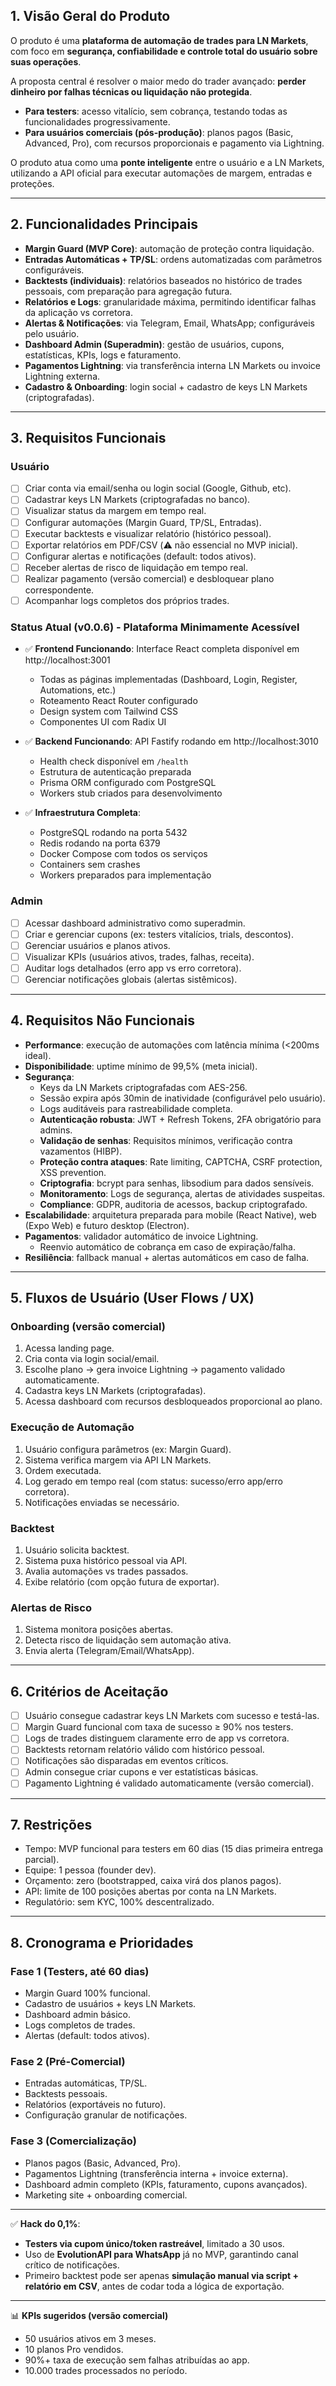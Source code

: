 ## 1. Visão Geral do Produto

O produto é uma **plataforma de automação de trades para LN Markets**, com foco em **segurança, confiabilidade e controle total do usuário sobre suas operações**.

A proposta central é resolver o maior medo do trader avançado: **perder dinheiro por falhas técnicas ou liquidação não protegida**.

- **Para testers**: acesso vitalício, sem cobrança, testando todas as funcionalidades progressivamente.
- **Para usuários comerciais (pós-produção)**: planos pagos (Basic, Advanced, Pro), com recursos proporcionais e pagamento via Lightning.

O produto atua como uma **ponte inteligente** entre o usuário e a LN Markets, utilizando a API oficial para executar automações de margem, entradas e proteções.

---

## 2. Funcionalidades Principais

- **Margin Guard (MVP Core)**: automação de proteção contra liquidação.
- **Entradas Automáticas + TP/SL**: ordens automatizadas com parâmetros configuráveis.
- **Backtests (individuais)**: relatórios baseados no histórico de trades pessoais, com preparação para agregação futura.
- **Relatórios e Logs**: granularidade máxima, permitindo identificar falhas da aplicação vs corretora.
- **Alertas & Notificações**: via Telegram, Email, WhatsApp; configuráveis pelo usuário.
- **Dashboard Admin (Superadmin)**: gestão de usuários, cupons, estatísticas, KPIs, logs e faturamento.
- **Pagamentos Lightning**: via transferência interna LN Markets ou invoice Lightning externa.
- **Cadastro & Onboarding**: login social + cadastro de keys LN Markets (criptografadas).

---

## 3. Requisitos Funcionais

### Usuário

- [ ]  Criar conta via email/senha ou login social (Google, Github, etc).
- [ ]  Cadastrar keys LN Markets (criptografadas no banco).
- [ ]  Visualizar status da margem em tempo real.
- [ ]  Configurar automações (Margin Guard, TP/SL, Entradas).
- [ ]  Executar backtests e visualizar relatório (histórico pessoal).
- [ ]  Exportar relatórios em PDF/CSV (⚠️ não essencial no MVP inicial).
- [ ]  Configurar alertas e notificações (default: todos ativos).
- [ ]  Receber alertas de risco de liquidação em tempo real.
- [ ]  Realizar pagamento (versão comercial) e desbloquear plano correspondente.
- [ ]  Acompanhar logs completos dos próprios trades.

### **Status Atual (v0.0.6) - Plataforma Minimamente Acessível**

- ✅ **Frontend Funcionando**: Interface React completa disponível em http://localhost:3001
  - Todas as páginas implementadas (Dashboard, Login, Register, Automations, etc.)
  - Roteamento React Router configurado
  - Design system com Tailwind CSS
  - Componentes UI com Radix UI

- ✅ **Backend Funcionando**: API Fastify rodando em http://localhost:3010
  - Health check disponível em `/health`
  - Estrutura de autenticação preparada
  - Prisma ORM configurado com PostgreSQL
  - Workers stub criados para desenvolvimento

- ✅ **Infraestrutura Completa**:
  - PostgreSQL rodando na porta 5432
  - Redis rodando na porta 6379
  - Docker Compose com todos os serviços
  - Containers sem crashes
  - Workers preparados para implementação

### Admin

- [ ]  Acessar dashboard administrativo como superadmin.
- [ ]  Criar e gerenciar cupons (ex: testers vitalícios, trials, descontos).
- [ ]  Gerenciar usuários e planos ativos.
- [ ]  Visualizar KPIs (usuários ativos, trades, falhas, receita).
- [ ]  Auditar logs detalhados (erro app vs erro corretora).
- [ ]  Gerenciar notificações globais (alertas sistêmicos).

---

## 4. Requisitos Não Funcionais

- **Performance**: execução de automações com latência mínima (<200ms ideal).
- **Disponibilidade**: uptime mínimo de 99,5% (meta inicial).
- **Segurança**:
    - Keys da LN Markets criptografadas com AES-256.
    - Sessão expira após 30min de inatividade (configurável pelo usuário).
    - Logs auditáveis para rastreabilidade completa.
    - **Autenticação robusta**: JWT + Refresh Tokens, 2FA obrigatório para admins.
    - **Validação de senhas**: Requisitos mínimos, verificação contra vazamentos (HIBP).
    - **Proteção contra ataques**: Rate limiting, CAPTCHA, CSRF protection, XSS prevention.
    - **Criptografia**: bcrypt para senhas, libsodium para dados sensíveis.
    - **Monitoramento**: Logs de segurança, alertas de atividades suspeitas.
    - **Compliance**: GDPR, auditoria de acessos, backup criptografado.
- **Escalabilidade**: arquitetura preparada para mobile (React Native), web (Expo Web) e futuro desktop (Electron).
- **Pagamentos**: validador automático de invoice Lightning.
    - Reenvio automático de cobrança em caso de expiração/falha.
- **Resiliência**: fallback manual + alertas automáticos em caso de falha.

---

## 5. Fluxos de Usuário (User Flows / UX)

### Onboarding (versão comercial)

1. Acessa landing page.
2. Cria conta via login social/email.
3. Escolhe plano → gera invoice Lightning → pagamento validado automaticamente.
4. Cadastra keys LN Markets (criptografadas).
5. Acessa dashboard com recursos desbloqueados proporcional ao plano.

### Execução de Automação

1. Usuário configura parâmetros (ex: Margin Guard).
2. Sistema verifica margem via API LN Markets.
3. Ordem executada.
4. Log gerado em tempo real (com status: sucesso/erro app/erro corretora).
5. Notificações enviadas se necessário.

### Backtest

1. Usuário solicita backtest.
2. Sistema puxa histórico pessoal via API.
3. Avalia automações vs trades passados.
4. Exibe relatório (com opção futura de exportar).

### Alertas de Risco

1. Sistema monitora posições abertas.
2. Detecta risco de liquidação sem automação ativa.
3. Envia alerta (Telegram/Email/WhatsApp).

---

## 6. Critérios de Aceitação

- [ ]  Usuário consegue cadastrar keys LN Markets com sucesso e testá-las.
- [ ]  Margin Guard funcional com taxa de sucesso ≥ 90% nos testers.
- [ ]  Logs de trades distinguem claramente erro de app vs corretora.
- [ ]  Backtests retornam relatório válido com histórico pessoal.
- [ ]  Notificações são disparadas em eventos críticos.
- [ ]  Admin consegue criar cupons e ver estatísticas básicas.
- [ ]  Pagamento Lightning é validado automaticamente (versão comercial).

---

## 7. Restrições

- Tempo: MVP funcional para testers em 60 dias (15 dias primeira entrega parcial).
- Equipe: 1 pessoa (founder dev).
- Orçamento: zero (bootstrapped, caixa virá dos planos pagos).
- API: limite de 100 posições abertas por conta na LN Markets.
- Regulatório: sem KYC, 100% descentralizado.

---

## 8. Cronograma e Prioridades

### Fase 1 (Testers, até 60 dias)

- Margin Guard 100% funcional.
- Cadastro de usuários + keys LN Markets.
- Dashboard admin básico.
- Logs completos de trades.
- Alertas (default: todos ativos).

### Fase 2 (Pré-Comercial)

- Entradas automáticas, TP/SL.
- Backtests pessoais.
- Relatórios (exportáveis no futuro).
- Configuração granular de notificações.

### Fase 3 (Comercialização)

- Planos pagos (Basic, Advanced, Pro).
- Pagamentos Lightning (transferência interna + invoice externa).
- Dashboard admin completo (KPIs, faturamento, cupons avançados).
- Marketing site + onboarding comercial.

---

✅ **Hack do 0,1%**:

- **Testers via cupom único/token rastreável**, limitado a 30 usos.
- Uso de **EvolutionAPI para WhatsApp** já no MVP, garantindo canal crítico de notificações.
- Primeiro backtest pode ser apenas **simulação manual via script + relatório em CSV**, antes de codar toda a lógica de exportação.

---

📊 **KPIs sugeridos (versão comercial)**

- 50 usuários ativos em 3 meses.
- 10 planos Pro vendidos.
- 90%+ taxa de execução sem falhas atribuídas ao app.
- 10.000 trades processados no período.